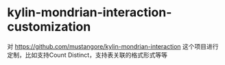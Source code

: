 # kylin-mondrian-interaction-customization
对 https://github.com/mustangore/kylin-mondrian-interaction 这个项目进行定制，比如支持Count Distinct，支持表关联的格式形式等等
